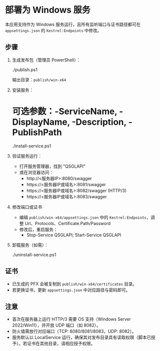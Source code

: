 # 部署为 Windows 服务

本应用支持作为 Windows 服务运行，且所有监听端口与证书路径都可在 `appsettings.json` 的 `Kestrel:Endpoints` 中修改。

## 步骤

1) 生成发布包（管理员 PowerShell）：

   ./publish.ps1

   输出目录：`publish/win-x64`

2) 安装服务：

   # 可选参数：-ServiceName, -DisplayName, -Description, -PublishPath
   ./install-service.ps1

3) 验证服务运行：

   - 打开服务管理器，找到 "QSGLAPI"
   - 或在浏览器访问：
     - http://<服务器IP>:8080/swagger
     - https://<服务器IP或域名>:8081/swagger
     - https://<服务器IP或域名>:8082/swagger (HTTP/3)
     - https://<服务器IP或域名>:8083/swagger

4) 修改端口或证书

   - 编辑 `publish/win-x64/appsettings.json` 中的 `Kestrel:Endpoints`，调整 Url、Protocols、Certificate.Path/Password
   - 修改后，重启服务：
     - Stop-Service QSGLAPI; Start-Service QSGLAPI

5) 卸载服务（如需）：

   ./uninstall-service.ps1

## 证书

- 已生成的 PFX 会被复制到 `publish/win-x64/certificates` 目录。
- 若更换证书，更新 `appsettings.json` 中对应路径与密码即可。

## 注意

- 首次在服务器上运行 HTTP/3 需要 OS 支持（Windows Server 2022/Win11），并开放 UDP 端口（如 8082）。
- 防火墙需放行对应端口（TCP: 8080/8081/8083，UDP: 8082）。
- 服务默认以 LocalService 运行，确保其对发布目录具有读取权限（脚本已授予）。若证书在其他目录，请相应授予权限。
